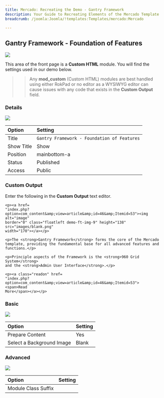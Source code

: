 ```yaml
---
title: Mercado: Recreating the Demo - Gantry Framework
description: Your Guide to Recreating Elements of the Mercado Template for Joomla
breadcrumb: /joomla:Joomla/!templates:Templates/mercado:Mercado

---
```


Gantry Framework - Foundation of Features
-----

![][demo]

This area of the front page is a **Custom HTML** module. You will find the settings used in our demo below.

>> Any **mod_custom** (Custom HTML) modules are best handled using either RokPad or no editor as a WYSIWYG editor can cause issues with any code that exists in the **Custom Output** field.

### Details

![][demo2]

| Option     | Setting                                     |  
| :--------- | :------------------------------------------ |  
| Title      | `Gantry Framework - Foundation of Features` |  
| Show Title | Show                                        |  
| Position   | mainbottom-a                                |  
| Status     | Published                                   |  
| Access     | Public                                      |  

### Custom Output

Enter the following in the **Custom Output** text editor.

~~~
<p><a href=
"index.php?option=com_content&amp;view=article&amp;id=46&amp;Itemid=53"><img alt="image"
border="0" class="floatleft demo-ft-img-9" height="138" src="images/blank.png"
width="170"></a></p>

<p>The <strong>Gantry Framework</strong> forms the core of the Mercado
template, providing the fundamental base for all advanced features and
functions.</p>

<p>Principle aspects of the Framework is the <strong>960 Grid System</strong>
and the <strong>Admin User Interface</strong>.</p>

<p><a class="readon" href=
"index.php?option=com_content&amp;view=article&amp;id=46&amp;Itemid=53"><span>Read
More</span></a></p>
~~~

### Basic

![][demo3]

| Option                    | Setting |  
| :------------------------ | :------ |  
| Prepare Content           | Yes     |  
| Select a Background Image | Blank   |

### Advanced

![][demo4]

| Option              | Setting |  
| :------------------ | :------ |  
| Module Class Suffix |         |  

[demo]: assets/demo_9.jpeg
[demo2]: assets/demo_9a.jpeg
[demo3]: assets/demo_9b.jpeg
[demo4]: assets/demo_9c.jpeg